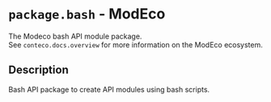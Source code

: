 # `package.bash` - ModEco

The Modeco bash API module package.  
See `conteco.docs.overview` for more information on the ModEco ecosystem.

## Description

Bash API package to create API modules using bash scripts.
